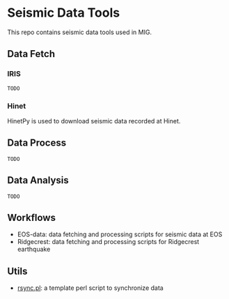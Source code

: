 # Seismic Data Tools

This repo contains seismic data tools used in MIG.


## Data Fetch

### IRIS

`TODO`


### Hinet

HinetPy is used to download seismic data recorded at Hinet.


## Data Process

`TODO`


## Data Analysis

`TODO`


## Workflows

- EOS-data: data fetching and processing scripts for seismic data at EOS
- Ridgecrest: data fetching and processing scripts for Ridgecrest earthquake


## Utils

- [rsync.pl](utils/rsync.pl): a template perl script to synchronize data

